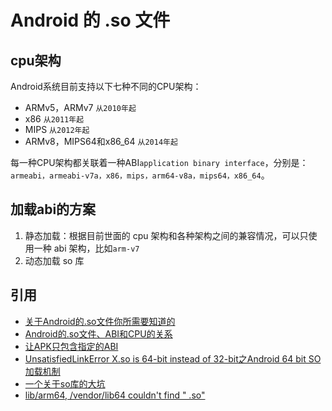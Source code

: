 # Android 的 .so 文件

## cpu架构

Android系统目前支持以下七种不同的CPU架构：

- ARMv5，ARMv7 `从2010年起`
- x86 `从2011年起`
- MIPS `从2012年起`
- ARMv8，MIPS64和x86_64 `从2014年起`

每一种CPU架构都关联着一种ABI`application binary interface`，分别是：`armeabi，armeabi-v7a，x86，mips，arm64-v8a，mips64，x86_64`。

## 加载abi的方案

1. 静态加载：根据目前世面的 cpu 架构和各种架构之间的兼容情况，可以只使用一种 abi 架构，比如`arm-v7`
2. 动态加载 so 库

## 引用

- [关于Android的.so文件你所需要知道的](http://www.jianshu.com/p/cb05698a1968)
- [Android的.so文件、ABI和CPU的关系](http://blog.csdn.net/xx326664162/article/details/51163905)
- [让APK只包含指定的ABI](http://blog.csdn.net/justfwd/article/details/49308199)
- [UnsatisfiedLinkError X.so is 64-bit instead of 32-bit之Android 64 bit SO加载机制](http://blog.csdn.net/canney_chen/article/details/50633982)
- [一个关于so库的大坑](https://zhuanlan.zhihu.com/p/21359984)
- [lib/arm64, /vendor/lib64 couldn't find " .so"](http://blog.csdn.net/qq_35599978/article/details/72722146)
